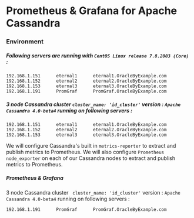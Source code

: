 # Prometheus & Grafana for Apache Cassandra

### Environment

##### Following servers are running with ` CentOS Linux release 7.8.2003 (Core) ` :
```
192.168.1.151      eternal1      eternal1.OracleByExample.com
192.168.1.152      eternal2      eternal2.OracleByExample.com
192.168.1.153      eternal3      eternal3.OracleByExample.com
192.168.1.191      PromGraf      PromGraf.OracleByExample.com
```


##### 3 node Cassandra cluster ` cluster_name: 'id_cluster' ` version : ` Apache Cassandra 4.0-beta4 ` running on following servers :
```
192.168.1.151      eternal1      eternal1.OracleByExample.com
192.168.1.152      eternal2      eternal2.OracleByExample.com
192.168.1.153      eternal3      eternal3.OracleByExample.com
```
We will configure Cassandra's built in ` metrics-reporter ` to extract and publish metrics to Prometheus.
We will also configure ` Prometheus node_exporter ` on each of our Cassandra nodes to extract and publish metrics to Prometheus.


##### Prometheus & Grafana
3 node Cassandra cluster ` 
cluster_name: 'id_cluster' ` version : ` Apache Cassandra 4.0-beta4 ` 
running on following servers :
```
192.168.1.191      PromGraf      PromGraf.OracleByExample.com
```

